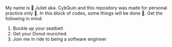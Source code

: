 My name is  Juliet aka. CybQuin and this repository was made for personal practice only . In this block of codes, some things will be done .
Get the following in mind:
1) Buckle up your seatbelt
2) Get your Donut munched
3) Join me in ride to being a software engineer
